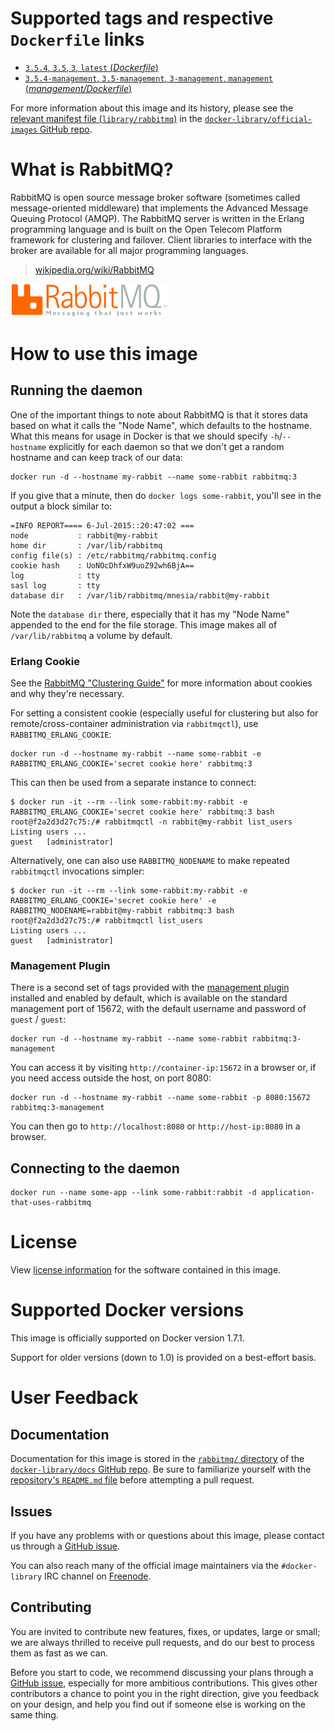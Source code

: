 # Supported tags and respective `Dockerfile` links

-	[`3.5.4`, `3.5`, `3`, `latest` (*Dockerfile*)](https://github.com/docker-library/rabbitmq/blob/9374efb2bf4c75ce3011517cf6c292e85b0949ac/Dockerfile)
-	[`3.5.4-management`, `3.5-management`, `3-management`, `management` (*management/Dockerfile*)](https://github.com/docker-library/rabbitmq/blob/9374efb2bf4c75ce3011517cf6c292e85b0949ac/management/Dockerfile)

For more information about this image and its history, please see the [relevant manifest file (`library/rabbitmq`)](https://github.com/docker-library/official-images/blob/master/library/rabbitmq) in the [`docker-library/official-images` GitHub repo](https://github.com/docker-library/official-images).

# What is RabbitMQ?

RabbitMQ is open source message broker software (sometimes called message-oriented middleware) that implements the Advanced Message Queuing Protocol (AMQP). The RabbitMQ server is written in the Erlang programming language and is built on the Open Telecom Platform framework for clustering and failover. Client libraries to interface with the broker are available for all major programming languages.

> [wikipedia.org/wiki/RabbitMQ](https://en.wikipedia.org/wiki/RabbitMQ)

![logo](https://raw.githubusercontent.com/docker-library/docs/master/rabbitmq/logo.png)

# How to use this image

## Running the daemon

One of the important things to note about RabbitMQ is that it stores data based on what it calls the "Node Name", which defaults to the hostname. What this means for usage in Docker is that we should specify `-h`/`--hostname` explicitly for each daemon so that we don't get a random hostname and can keep track of our data:

	docker run -d --hostname my-rabbit --name some-rabbit rabbitmq:3

If you give that a minute, then do `docker logs some-rabbit`, you'll see in the output a block similar to:

	=INFO REPORT==== 6-Jul-2015::20:47:02 ===
	node           : rabbit@my-rabbit
	home dir       : /var/lib/rabbitmq
	config file(s) : /etc/rabbitmq/rabbitmq.config
	cookie hash    : UoNOcDhfxW9uoZ92wh6BjA==
	log            : tty
	sasl log       : tty
	database dir   : /var/lib/rabbitmq/mnesia/rabbit@my-rabbit

Note the `database dir` there, especially that it has my "Node Name" appended to the end for the file storage. This image makes all of `/var/lib/rabbitmq` a volume by default.

### Erlang Cookie

See the [RabbitMQ "Clustering Guide"](https://www.rabbitmq.com/clustering.html#erlang-cookie) for more information about cookies and why they're necessary.

For setting a consistent cookie (especially useful for clustering but also for remote/cross-container administration via `rabbitmqctl`), use `RABBITMQ_ERLANG_COOKIE`:

	docker run -d --hostname my-rabbit --name some-rabbit -e RABBITMQ_ERLANG_COOKIE='secret cookie here' rabbitmq:3

This can then be used from a separate instance to connect:

	$ docker run -it --rm --link some-rabbit:my-rabbit -e RABBITMQ_ERLANG_COOKIE='secret cookie here' rabbitmq:3 bash
	root@f2a2d3d27c75:/# rabbitmqctl -n rabbit@my-rabbit list_users
	Listing users ...
	guest   [administrator]

Alternatively, one can also use `RABBITMQ_NODENAME` to make repeated `rabbitmqctl` invocations simpler:

	$ docker run -it --rm --link some-rabbit:my-rabbit -e RABBITMQ_ERLANG_COOKIE='secret cookie here' -e RABBITMQ_NODENAME=rabbit@my-rabbit rabbitmq:3 bash
	root@f2a2d3d27c75:/# rabbitmqctl list_users
	Listing users ...
	guest   [administrator]

### Management Plugin

There is a second set of tags provided with the [management plugin](https://www.rabbitmq.com/management.html) installed and enabled by default, which is available on the standard management port of 15672, with the default username and password of `guest` / `guest`:

	docker run -d --hostname my-rabbit --name some-rabbit rabbitmq:3-management

You can access it by visiting `http://container-ip:15672` in a browser or, if you need access outside the host, on port 8080:

	docker run -d --hostname my-rabbit --name some-rabbit -p 8080:15672 rabbitmq:3-management

You can then go to `http://localhost:8080` or `http://host-ip:8080` in a browser.

## Connecting to the daemon

	docker run --name some-app --link some-rabbit:rabbit -d application-that-uses-rabbitmq

# License

View [license information](https://www.rabbitmq.com/mpl.html) for the software contained in this image.

# Supported Docker versions

This image is officially supported on Docker version 1.7.1.

Support for older versions (down to 1.0) is provided on a best-effort basis.

# User Feedback

## Documentation

Documentation for this image is stored in the [`rabbitmq/` directory](https://github.com/docker-library/docs/tree/master/rabbitmq) of the [`docker-library/docs` GitHub repo](https://github.com/docker-library/docs). Be sure to familiarize yourself with the [repository's `README.md` file](https://github.com/docker-library/docs/blob/master/README.md) before attempting a pull request.

## Issues

If you have any problems with or questions about this image, please contact us through a [GitHub issue](https://github.com/docker-library/rabbitmq/issues).

You can also reach many of the official image maintainers via the `#docker-library` IRC channel on [Freenode](https://freenode.net).

## Contributing

You are invited to contribute new features, fixes, or updates, large or small; we are always thrilled to receive pull requests, and do our best to process them as fast as we can.

Before you start to code, we recommend discussing your plans through a [GitHub issue](https://github.com/docker-library/rabbitmq/issues), especially for more ambitious contributions. This gives other contributors a chance to point you in the right direction, give you feedback on your design, and help you find out if someone else is working on the same thing.
